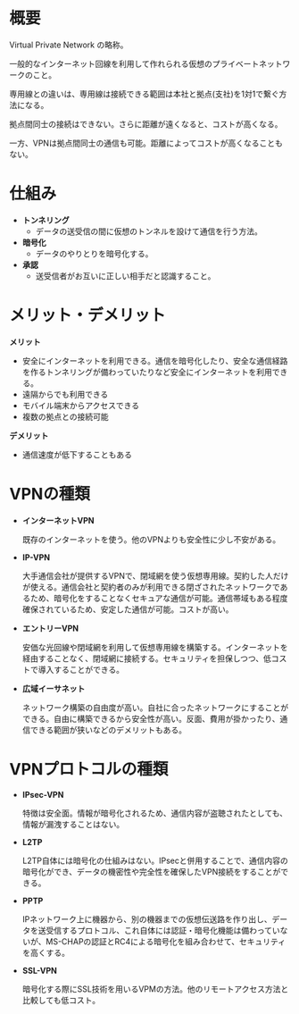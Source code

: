 # 概要
Virtual Private Network の略称。

一般的なインターネット回線を利用して作れられる仮想のプライベートネットワークのこと。

専用線との違いは、専用線は接続できる範囲は本社と拠点(支社)を1対1で繋ぐ方法になる。

拠点間同士の接続はできない。さらに距離が遠くなると、コストが高くなる。

一方、VPNは拠点間同士の通信も可能。距離によってコストが高くなることもない。

# 仕組み
- **トンネリング**
  - データの送受信の間に仮想のトンネルを設けて通信を行う方法。
- **暗号化**
  - データのやりとりを暗号化する。
- **承認**
  - 送受信者がお互いに正しい相手だと認識すること。

# メリット・デメリット
**メリット**

- 安全にインターネットを利用できる。通信を暗号化したり、安全な通信経路を作るトンネリングが備わっていたりなど安全にインターネットを利用できる。
- 遠隔からでも利用できる
- モバイル端末からアクセスできる
- 複数の拠点との接続可能

**デメリット**

- 通信速度が低下することもある

# VPNの種類
- **インターネットVPN**

  既存のインターネットを使う。他のVPNよりも安全性に少し不安がある。

- **IP-VPN**

  大手通信会社が提供するVPNで、閉域網を使う仮想専用線。契約した人だけが使える。通信会社と契約者のみが利用できる閉ざされたネットワークであるため、暗号化をすることなくセキュアな通信が可能。通信帯域もある程度確保されているため、安定した通信が可能。コストが高い。

- **エントリーVPN**

  安価な光回線や閉域網を利用して仮想専用線を構築する。インターネットを経由することなく、閉域網に接続する。セキュリティを担保しつつ、低コストで導入することができる。

- **広域イーサネット**

  ネットワーク構築の自由度が高い。自社に合ったネットワークにすることができる。自由に構築できるから安全性が高い。反面、費用が掛かったり、通信できる範囲が狭いなどのデメリットもある。

# VPNプロトコルの種類
- **IPsec-VPN**

  特徴は安全面。情報が暗号化されるため、通信内容が盗聴されたとしても、情報が漏洩することはない。

- **L2TP**

  L2TP自体には暗号化の仕組みはない。IPsecと併用することで、通信内容の暗号化ができ、データの機密性や完全性を確保したVPN接続をすることができる。

- **PPTP**

  IPネットワーク上に機器から、別の機器までの仮想伝送路を作り出し、データを送受信するプロトコル、これ自体には認証・暗号化機能は備わっていないが、MS-CHAPの認証とRC4による暗号化を組み合わせて、セキュリティを高くする。

- **SSL-VPN**

  暗号化する際にSSL技術を用いるVPMの方法。他のリモートアクセス方法と比較しても低コスト。
